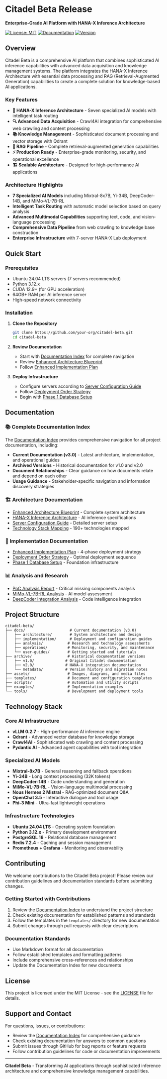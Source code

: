 # Citadel Beta Release

**Enterprise-Grade AI Platform with HANA-X Inference Architecture**

[![License: MIT](https://img.shields.io/badge/License-MIT-yellow.svg)](https://opensource.org/licenses/MIT)
[![Documentation](https://img.shields.io/badge/docs-latest-brightgreen.svg)](./DOCUMENTATION_INDEX.md)
[![Version](https://img.shields.io/badge/version-3.0-blue.svg)](./CHANGELOG.md)

## Overview

Citadel Beta is a comprehensive AI platform that combines sophisticated AI inference capabilities with advanced data acquisition and knowledge management systems. The platform integrates the HANA-X Inference Architecture with essential data processing and RAG (Retrieval-Augmented Generation) capabilities to create a complete solution for knowledge-based AI applications.

### Key Features

- **🚀 HANA-X Inference Architecture** - Seven specialized AI models with intelligent task routing
- **🔍 Advanced Data Acquisition** - Crawl4AI integration for comprehensive web crawling and content processing
- **📚 Knowledge Management** - Sophisticated document processing and vector storage with Qdrant
- **🤖 RAG Pipeline** - Complete retrieval-augmented generation capabilities
- **⚡ Production Ready** - Enterprise-grade monitoring, security, and operational excellence
- **🏗️ Scalable Architecture** - Designed for high-performance AI applications

### Architecture Highlights

- **7 Specialized AI Models** including Mixtral-8x7B, Yi-34B, DeepCoder-14B, and MiMo-VL-7B-RL
- **Intelligent Task Routing** with automatic model selection based on query analysis
- **Advanced Multimodal Capabilities** supporting text, code, and vision-language processing
- **Comprehensive Data Pipeline** from web crawling to knowledge base construction
- **Enterprise Infrastructure** with 7-server HANA-X Lab deployment

## Quick Start

### Prerequisites

- Ubuntu 24.04 LTS servers (7 servers recommended)
- Python 3.12.x
- CUDA 12.9+ (for GPU acceleration)
- 64GB+ RAM per AI inference server
- High-speed network connectivity

### Installation

1. **Clone the Repository**
   ```bash
   git clone https://github.com/your-org/citadel-beta.git
   cd citadel-beta
   ```

2. **Review Documentation**
   - Start with [Documentation Index](./DOCUMENTATION_INDEX.md) for complete navigation
   - Review [Enhanced Architecture Blueprint](./docs/architecture/current/enhanced-architecture-blueprint.md)
   - Follow [Enhanced Implementation Plan](./docs/implementation/deployment/enhanced-implementation-plan.md)

3. **Deploy Infrastructure**
   - Configure servers according to [Server Configuration Guide](./docs/architecture/current/server-configuration.md)
   - Follow [Deployment Order Strategy](./docs/implementation/deployment/deployment-order.md)
   - Begin with [Phase 1 Database Setup](./docs/implementation/deployment/phase-1-database-setup.md)

## Documentation

### 📚 Complete Documentation Index
The [Documentation Index](./DOCUMENTATION_INDEX.md) provides comprehensive navigation for all project documentation, including:

- **Current Documentation (v3.0)** - Latest architecture, implementation, and operational guides
- **Archived Versions** - Historical documentation for v1.0 and v2.0
- **Document Relationships** - Clear guidance on how documents relate and depend on each other
- **Usage Guidance** - Stakeholder-specific navigation and information discovery strategies

### 🏗️ Architecture Documentation
- [Enhanced Architecture Blueprint](./docs/architecture/current/enhanced-architecture-blueprint.md) - Complete system architecture
- [HANA-X Inference Architecture](./docs/architecture/current/hana-x-inference-architecture.md) - AI inference specifications
- [Server Configuration Guide](./docs/architecture/current/server-configuration.md) - Detailed server setup
- [Technology Stack Mapping](./docs/architecture/current/technology-stack-mapping.md) - 190+ technologies mapped

### 🚀 Implementation Documentation
- [Enhanced Implementation Plan](./docs/implementation/deployment/enhanced-implementation-plan.md) - 4-phase deployment strategy
- [Deployment Order Strategy](./docs/implementation/deployment/deployment-order.md) - Optimal deployment sequence
- [Phase 1 Database Setup](./docs/implementation/deployment/phase-1-database-setup.md) - Foundation infrastructure

### 📊 Analysis and Research
- [PoC Analysis Report](./docs/analysis/poc-analysis/poc-analysis-report.md) - Critical missing components analysis
- [MiMo-VL-7B-RL Analysis](./docs/analysis/technology-assessment/mimo-vllm-analysis.md) - AI model assessment
- [DeepCoder Integration Analysis](./docs/analysis/technology-assessment/deepcoder-integration.md) - Code intelligence integration

## Project Structure

```
citadel-beta/
├── docs/                    # Current documentation (v3.0)
│   ├── architecture/        # System architecture and design
│   ├── implementation/      # Deployment and configuration guides
│   ├── analysis/           # Research and technology assessments
│   ├── operations/         # Monitoring, security, and maintenance
│   └── user-guides/        # Getting started and tutorials
├── archive/                # Historical documentation versions
│   ├── v1.0/              # Original Citadel documentation
│   ├── v2.0/              # HANA-X integration documentation
│   └── metadata/          # Version history and migration notes
├── assets/                 # Images, diagrams, and media files
├── templates/              # Document and configuration templates
├── scripts/                # Automation and utility scripts
├── examples/               # Implementation examples
└── tools/                  # Development and deployment tools
```

## Technology Stack

### Core AI Infrastructure
- **vLLM 0.2.7** - High-performance AI inference engine
- **Qdrant** - Advanced vector database for knowledge storage
- **Crawl4AI** - Sophisticated web crawling and content processing
- **Pydantic AI** - Advanced agent capabilities with tool integration

### Specialized AI Models
- **Mixtral-8x7B** - General reasoning and fallback operations
- **Yi-34B** - Long context processing (32K tokens)
- **DeepCoder-14B** - Code understanding and generation
- **MiMo-VL-7B-RL** - Vision-language multimodal processing
- **Nous Hermes 2 Mistral** - RAG-optimized document Q&A
- **OpenChat 3.5** - Interactive dialogue and tool usage
- **Phi-3 Mini** - Ultra-fast lightweight operations

### Infrastructure Technologies
- **Ubuntu 24.04 LTS** - Operating system foundation
- **Python 3.12.x** - Primary development environment
- **PostgreSQL 16** - Relational database management
- **Redis 7.2.4** - Caching and session management
- **Prometheus + Grafana** - Monitoring and observability

## Contributing

We welcome contributions to the Citadel Beta project! Please review our contribution guidelines and documentation standards before submitting changes.

### Getting Started with Contributions
1. Review the [Documentation Index](./DOCUMENTATION_INDEX.md) to understand the project structure
2. Check existing documentation for established patterns and standards
3. Follow the templates in the `templates/` directory for new documentation
4. Submit changes through pull requests with clear descriptions

### Documentation Standards
- Use Markdown format for all documentation
- Follow established templates and formatting patterns
- Include comprehensive cross-references and relationships
- Update the Documentation Index for new documents

## License

This project is licensed under the MIT License - see the [LICENSE](LICENSE) file for details.

## Support and Contact

For questions, issues, or contributions:
- Review the [Documentation Index](./DOCUMENTATION_INDEX.md) for comprehensive guidance
- Check existing documentation for answers to common questions
- Submit issues through GitHub for bug reports or feature requests
- Follow contribution guidelines for code or documentation improvements

---

**Citadel Beta** - Transforming AI applications through sophisticated inference architecture and comprehensive knowledge management capabilities.

